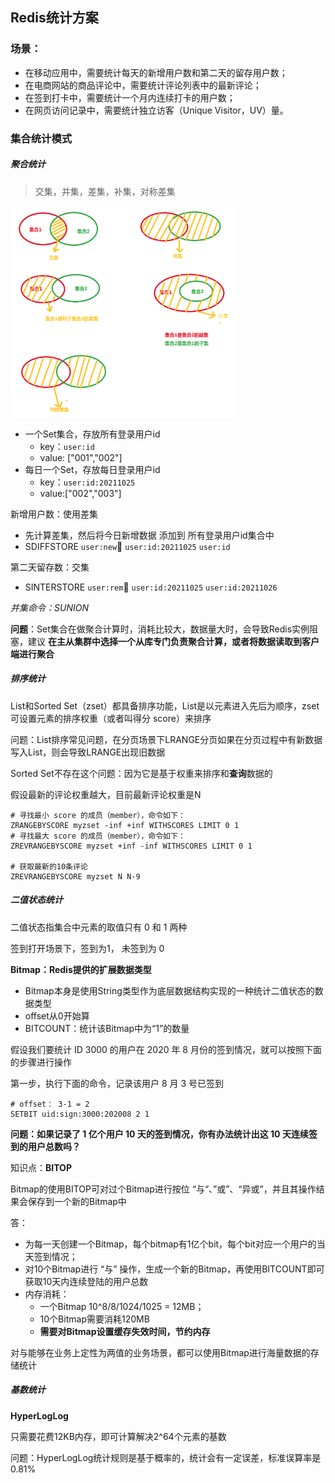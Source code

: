 ## Redis统计方案

### 场景：

- 在移动应用中，需要统计每天的新增用户数和第二天的留存用户数；
- 在电商网站的商品评论中，需要统计评论列表中的最新评论；
- 在签到打卡中，需要统计一个月内连续打卡的用户数；
- 在网页访问记录中，需要统计独立访客（Unique Visitor，UV）量。



### 集合统计模式

##### 聚合统计

> 交集，并集，差集，补集，对称差集

<img src="assets/image-20211026204011952.png" alt="image-20211026204011952" style="zoom:35%;" />



- 一个Set集合，存放所有登录用户id
  - key：`user:id`
  - value: ["001","002"]
- 每日一个Set，存放每日登录用户id
  - key：`user:id:20211025`
  - value:["002","003"]

新增用户数：使用差集

- 先计算差集，然后将今日新增数据 添加到 所有登录用户id集合中
- SDIFFSTORE   `user:new`     `user:id:20211025`    `user:id`

第二天留存数：交集

- SINTERSTORE   `user:rem`     `user:id:20211025`    `user:id:20211026`

*并集命令：SUNION*

**问题**：Set集合在做聚合计算时，消耗比较大，数据量大时，会导致Redis实例阻塞，建议 **在主从集群中选择一个从库专门负责聚合计算，或者将数据读取到客户端进行聚合**



##### 排序统计

List和Sorted Set（zset）都具备排序功能，List是以元素进入先后为顺序，zset可设置元素的排序权重（或者叫得分 score）来排序

问题：List排序常见问题，在分页场景下LRANGE分页如果在分页过程中有新数据写入List，则会导致LRANGE出现旧数据

Sorted Set不存在这个问题：因为它是基于权重来排序和**查询**数据的

假设最新的评论权重越大，目前最新评论权重是N

```shell
# 寻找最小 score 的成员（member），命令如下：
ZRANGEBYSCORE myzset -inf +inf WITHSCORES LIMIT 0 1
# 寻找最大 score 的成员（member），命令如下：
ZREVRANGEBYSCORE myzset +inf -inf WITHSCORES LIMIT 0 1

# 获取最新的10条评论
ZREVRANGEBYSCORE myzset N N-9
```



##### 二值状态统计

二值状态指集合中元素的取值只有 0 和 1 两种

签到打开场景下，签到为1， 未签到为 0

**Bitmap：Redis提供的扩展数据类型**

- Bitmap本身是使用String类型作为底层数据结构实现的一种统计二值状态的数据类型
- offset从0开始算
- BITCOUNT：统计该Bitmap中为“1”的数量

假设我们要统计 ID 3000 的用户在 2020 年 8 月份的签到情况，就可以按照下面的步骤进行操作

第一步，执行下面的命令，记录该用户 8 月 3 号已签到

```shell
# offset： 3-1 = 2 
SETBIT uid:sign:3000:202008 2 1 
```



**问题：如果记录了 1 亿个用户 10 天的签到情况，你有办法统计出这 10 天连续签到的用户总数吗？**

知识点：**BITOP**

Bitmap的使用BITOP可对过个Bitmap进行按位 “与“、”或”、“异或”，并且其操作结果会保存到一个新的Bitmap中

答：

- 为每一天创建一个Bitmap，每个bitmap有1亿个bit，每个bit对应一个用户的当天签到情况；
- 对10个Bitmap进行 “与” 操作，生成一个新的Bitmap，再使用BITCOUNT即可获取10天内连续登陆的用户总数
- 内存消耗：
  - 一个Bitmap 10^8/8/1024/1025 = 12MB；
  - 10个Bitmap需要消耗120MB
  - **需要对Bitmap设置缓存失效时间，节约内存**

对与能够在业务上定性为两值的业务场景，都可以使用Bitmap进行海量数据的存储统计



##### 基数统计

**HyperLogLog**

只需要花费12KB内存，即可计算解决2^64个元素的基数

问题：HyperLogLog统计规则是基于概率的，统计会有一定误差，标准误算率是 0.81%
